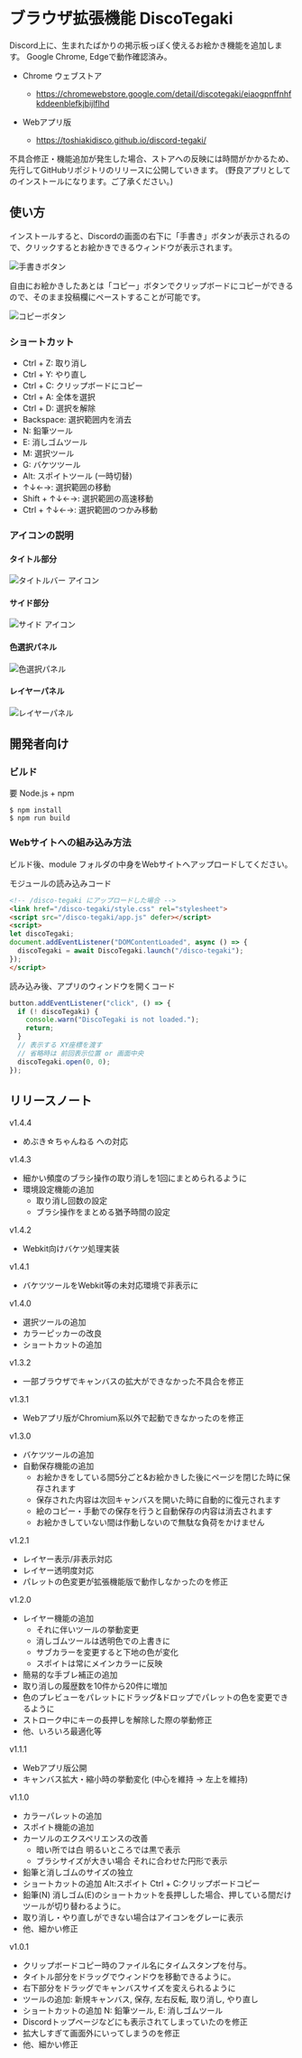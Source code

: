 # ブラウザ拡張機能 DiscoTegaki

Discord上に、生まれたばかりの掲示板っぽく使えるお絵かき機能を追加します。
Google Chrome, Edgeで動作確認済み。

- Chrome ウェブストア
  - https://chromewebstore.google.com/detail/discotegaki/eiaogpnffnhfkddeenblefkjbijlflhd

- Webアプリ版
  - https://toshiakidisco.github.io/discord-tegaki/

不具合修正・機能追加が発生した場合、ストアへの反映には時間がかかるため、先行してGitHubリポジトリのリリースに公開していきます。
 (野良アプリとしてのインストールになります。ご了承ください。)

## 使い方
インストールすると、Discordの画面の右下に「手書き」ボタンが表示されるので、クリックするとお絵かきできるウィンドウが表示されます。

![手書きボタン](img/manual-01-tegaki-button.jpg)

自由にお絵かきしたあとは「コピー」ボタンでクリップボードにコピーができるので、そのまま投稿欄にペーストすることが可能です。

![コピーボタン](img/manual-01-copy-button.jpg)

### ショートカット
- Ctrl + Z: 取り消し
- Ctrl + Y: やり直し
- Ctrl + C: クリップボードにコピー
- Ctrl + A: 全体を選択
- Ctrl + D: 選択を解除
- Backspace: 選択範囲内を消去
- N: 鉛筆ツール
- E: 消しゴムツール
- M: 選択ツール
- G: バケツツール
- Alt: スポイトツール (一時切替)
- ↑↓←→: 選択範囲の移動 
- Shift + ↑↓←→: 選択範囲の高速移動
- Ctrl + ↑↓←→: 選択範囲のつかみ移動

### アイコンの説明

#### タイトル部分
![タイトルバー アイコン](img/manual-02-titlebar.jpg)

#### サイド部分
![サイド アイコン](img/manual-02-side.jpg)

#### 色選択パネル
![色選択パネル](img/manual-02-color-picker.jpg)

#### レイヤーパネル
![レイヤーパネル](img/manual-02-layer.jpg)


## 開発者向け
### ビルド
要 Node.js + npm
```
$ npm install
$ npm run build
```

### Webサイトへの組み込み方法
ビルド後、module フォルダの中身をWebサイトへアップロードしてください。

モジュールの読み込みコード
```html
<!-- /disco-tegaki にアップロードした場合 -->
<link href="/disco-tegaki/style.css" rel="stylesheet">
<script src="/disco-tegaki/app.js" defer></script>
<script>
let discoTegaki;
document.addEventListener("DOMContentLoaded", async () => {
  discoTegaki = await DiscoTegaki.launch("/disco-tegaki");
});
</script>
```

読み込み後、アプリのウィンドウを開くコード
```JavaScript
button.addEventListener("click", () => {
  if (! discoTegaki) {
    console.warn("DiscoTegaki is not loaded.");
    return;
  }
  // 表示する XY座標を渡す
  // 省略時は 前回表示位置 or 画面中央
  discoTegaki.open(0, 0); 
});
```



## リリースノート
v1.4.4
- めぶき☆ちゃんねる への対応

v1.4.3
- 細かい頻度のブラシ操作の取り消しを1回にまとめられるように
- 環境設定機能の追加
  - 取り消し回数の設定
  - ブラシ操作をまとめる猶予時間の設定

v1.4.2
- Webkit向けバケツ処理実装

v1.4.1
- バケツツールをWebkit等の未対応環境で非表示に

v1.4.0
- 選択ツールの追加
- カラーピッカーの改良
- ショートカットの追加

v1.3.2
- 一部ブラウザでキャンバスの拡大ができなかった不具合を修正

v1.3.1
- Webアプリ版がChromium系以外で起動できなかったのを修正

v1.3.0
- バケツツールの追加
- 自動保存機能の追加
  - お絵かきをしている間5分ごと&お絵かきした後にページを閉じた時に保存されます
  - 保存された内容は次回キャンバスを開いた時に自動的に復元されます
  - 絵のコピー・手動での保存を行うと自動保存の内容は消去されます
  - お絵かきしていない間は作動しないので無駄な負荷をかけません

v1.2.1
- レイヤー表示/非表示対応
- レイヤー透明度対応
- パレットの色変更が拡張機能版で動作しなかったのを修正

v1.2.0
- レイヤー機能の追加
  - それに伴いツールの挙動変更
  - 消しゴムツールは透明色での上書きに
  - サブカラーを変更すると下地の色が変化
  - スポイトは常にメインカラーに反映
- 簡易的な手ブレ補正の追加
- 取り消しの履歴数を10件から20件に増加
- 色のプレビューをパレットにドラッグ&ドロップでパレットの色を変更できるように
- ストローク中にキーの長押しを解除した際の挙動修正
- 他、いろいろ最適化等

v1.1.1
- Webアプリ版公開
- キャンバス拡大・縮小時の挙動変化 (中心を維持 → 左上を維持)

v1.1.0
- カラーパレットの追加
- スポイト機能の追加
- カーソルのエクスペリエンスの改善
  - 暗い所では白 明るいところでは黒で表示
  - ブラシサイズが大きい場合 それに合わせた円形で表示
- 鉛筆と消しゴムのサイズの独立
- ショートカットの追加 Alt:スポイト Ctrl + C:クリップボードコピー
- 鉛筆(N) 消しゴム(E)のショートカットを長押しした場合、押している間だけツールが切り替わるように。
- 取り消し・やり直しができない場合はアイコンをグレーに表示
- 他、細かい修正

v1.0.1
- クリップボードコピー時のファイル名にタイムスタンプを付与。
- タイトル部分をドラッグでウィンドウを移動できるように。
- 右下部分をドラッグでキャンバスサイズを変えられるように
- ツールの追加: 新規キャンバス, 保存, 左右反転, 取り消し, やり直し
- ショートカットの追加 N: 鉛筆ツール, E: 消しゴムツール
- Discordトップページなどにも表示されてしまっていたのを修正
- 拡大しすぎて画面外にいってしまうのを修正
- 他、細かい修正

